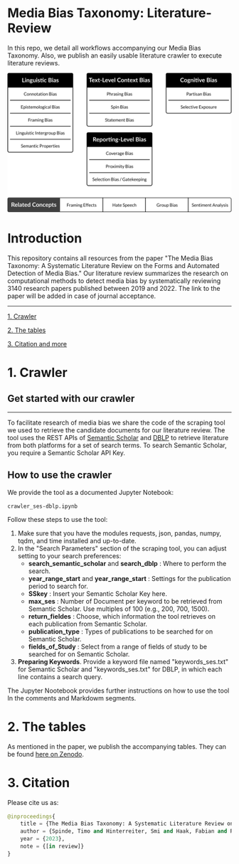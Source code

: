 # Media Bias Taxonomy: Literature-Review
In this repo, we detail all workflows accompanying our Media Bias Taxonomy. Also, we publish an easily usable literature crawler to execute literature reviews. 

![d](figures/framework.png)

# Introduction
This repository contains all resources from the paper "The Media Bias Taxonomy: A Systematic Literature Review on the Forms and Automated Detection of Media Bias." Our literature review summarizes the research on computational methods to detect media bias by systematically reviewing 3140 research papers published between 2019 and 2022. The link to the paper will be added in case of journal acceptance. 

___

[1. Crawler](#1-crawler)
   
[2. The tables](#2-tables)

[3. Citation and more](#3-more)

# 1. Crawler
## Get started with our crawler
___
To facilitate research of media bias we share the code of the scraping tool we used to retrieve the candidate documents for our literature review. The tool uses the REST APIs of [Semantic Scholar](https://www.semanticscholar.org/) and [DBLP](https://dblp.org/) to retrieve literature from both platforms for a set of search terms. To search Semantic Scholar, you require a Semantic Scholar API Key.

## How to use the crawler
We provide the tool as a documented Jupyter Notebook:
```
crawler_ses-dblp.ipynb
```


Follow these steps to use the tool:
1. Make sure that you have the modules requests, json, pandas, numpy, tqdm, and time installed and up-to-date.
2. In the "Search Parameters" section of the scraping tool, you can adjust setting to your search preferences:
   - **search_semantic_scholar** and **search_dblp** : Where to perform the search.
   - **year_range_start** and **year_range_start** : Settings for the publication period to search for.
   - **SSkey** : Insert your Semantic Scholar Key here.
   - **max_ses** : Number of Document per keyword to be retrieved from Semantic Scholar. Use multiples of 100 (e.g., 200, 700, 1500).
   - **return_fieldes** : Choose, which information the tool retrieves on each publication from Semantic Scholar.
   - **publication_type** : Types of publications to be searched for on Semantic Scholar.
   - **fields_of_Study** : Select from a range of fields of study to be searched for on Semantic Scholar.
3. **Preparing Keywords**. Provide a keyword file named "keywords_ses.txt" for Semantic Scholar and "keywords_ses.txt" for DBLP, in which each line contains a search query.

The Jupyter Nootebook provides further instructions on how to use the tool In the comments and Markdowm segments.

# 2. The tables
As mentioned in the paper, we publish the accompanying tables. They can be found [here on Zenodo](https://zenodo.org/deposit/7707761).

# 3. Citation
Please cite us as:
```python
@inproceedings{
    title = {The Media Bias Taxonomy: A Systematic Literature Review on the Forms and Automated Detection of Media Bias.},
    author = {Spinde, Timo and Hinterreiter, Smi and Haak, Fabian and Ruas, Terry and Giese, Helge and Meuschke, Norman and Gipp, Bela},
    year = {2023},
    note = {[in review]}
}
```


